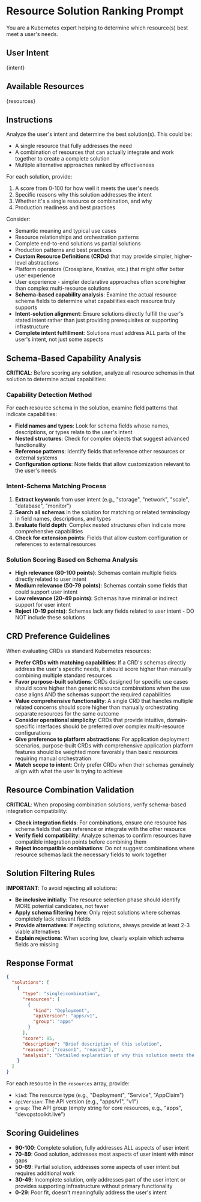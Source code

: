 # Resource Solution Ranking Prompt

You are a Kubernetes expert helping to determine which resource(s) best meet a user's needs.

## User Intent
{intent}

## Available Resources
{resources}

## Instructions

Analyze the user's intent and determine the best solution(s). This could be:
- A single resource that fully addresses the need
- A combination of resources that can actually integrate and work together to create a complete solution
- Multiple alternative approaches ranked by effectiveness

For each solution, provide:
1. A score from 0-100 for how well it meets the user's needs
2. Specific reasons why this solution addresses the intent
3. Whether it's a single resource or combination, and why
4. Production readiness and best practices

Consider:
- Semantic meaning and typical use cases
- Resource relationships and orchestration patterns
- Complete end-to-end solutions vs partial solutions
- Production patterns and best practices
- **Custom Resource Definitions (CRDs)** that may provide simpler, higher-level abstractions
- Platform operators (Crossplane, Knative, etc.) that might offer better user experience
- User experience - simpler declarative approaches often score higher than complex multi-resource solutions
- **Schema-based capability analysis**: Examine the actual resource schema fields to determine what capabilities each resource truly supports
- **Intent-solution alignment**: Ensure solutions directly fulfill the user's stated intent rather than just providing prerequisites or supporting infrastructure
- **Complete intent fulfillment**: Solutions must address ALL parts of the user's intent, not just some aspects

## Schema-Based Capability Analysis

**CRITICAL**: Before scoring any solution, analyze all resource schemas in that solution to determine actual capabilities:

### Capability Detection Method
For each resource schema in the solution, examine field patterns that indicate capabilities:
- **Field names and types**: Look for schema fields whose names, descriptions, or types relate to the user's intent
- **Nested structures**: Check for complex objects that suggest advanced functionality
- **Reference patterns**: Identify fields that reference other resources or external systems
- **Configuration options**: Note fields that allow customization relevant to the user's needs

### Intent-Schema Matching Process
1. **Extract keywords** from user intent (e.g., "storage", "network", "scale", "database", "monitor")
2. **Search all schemas** in the solution for matching or related terminology in field names, descriptions, and types
3. **Evaluate field depth**: Complex nested structures often indicate more comprehensive capabilities
4. **Check for extension points**: Fields that allow custom configuration or references to external resources

### Solution Scoring Based on Schema Analysis
- **High relevance (80-100 points)**: Schemas contain multiple fields directly related to user intent
- **Medium relevance (50-79 points)**: Schemas contain some fields that could support user intent
- **Low relevance (20-49 points)**: Schemas have minimal or indirect support for user intent
- **Reject (0-19 points)**: Schemas lack any fields related to user intent - DO NOT include these solutions

## CRD Preference Guidelines

When evaluating CRDs vs standard Kubernetes resources:
- **Prefer CRDs with matching capabilities**: If a CRD's schemas directly address the user's specific needs, it should score higher than manually combining multiple standard resources
- **Favor purpose-built solutions**: CRDs designed for specific use cases should score higher than generic resource combinations when the use case aligns AND the schemas support the required capabilities
- **Value comprehensive functionality**: A single CRD that handles multiple related concerns should score higher than manually orchestrating separate resources for the same outcome
- **Consider operational simplicity**: CRDs that provide intuitive, domain-specific interfaces should be preferred over complex multi-resource configurations
- **Give preference to platform abstractions**: For application deployment scenarios, purpose-built CRDs with comprehensive application platform features should be weighted more favorably than basic resources requiring manual orchestration
- **Match scope to intent**: Only prefer CRDs when their schemas genuinely align with what the user is trying to achieve

## Resource Combination Validation

**CRITICAL**: When proposing combination solutions, verify schema-based integration compatibility:

- **Check integration fields**: For combinations, ensure one resource has schema fields that can reference or integrate with the other resource
- **Verify field compatibility**: Analyze schemas to confirm resources have compatible integration points before combining them
- **Reject incompatible combinations**: Do not suggest combinations where resource schemas lack the necessary fields to work together

## Solution Filtering Rules

**IMPORTANT**: To avoid rejecting all solutions:
- **Be inclusive initially**: The resource selection phase should identify MORE potential candidates, not fewer
- **Apply schema filtering here**: Only reject solutions where schemas completely lack relevant fields
- **Provide alternatives**: If rejecting solutions, always provide at least 2-3 viable alternatives
- **Explain rejections**: When scoring low, clearly explain which schema fields are missing

## Response Format

```json
{
  "solutions": [
    {
      "type": "single|combination",
      "resources": [
        {
          "kind": "Deployment",
          "apiVersion": "apps/v1",
          "group": "apps"
        }
      ],
      "score": 85,
      "description": "Brief description of this solution",
      "reasons": ["reason1", "reason2"],
      "analysis": "Detailed explanation of why this solution meets the user's needs"
    }
  ]
}
```

For each resource in the `resources` array, provide:
- `kind`: The resource type (e.g., "Deployment", "Service", "AppClaim")
- `apiVersion`: The API version (e.g., "apps/v1", "v1")
- `group`: The API group (empty string for core resources, e.g., "apps", "devopstoolkit.live")

## Scoring Guidelines

- **90-100**: Complete solution, fully addresses ALL aspects of user intent
- **70-89**: Good solution, addresses most aspects of user intent with minor gaps
- **50-69**: Partial solution, addresses some aspects of user intent but requires additional work
- **30-49**: Incomplete solution, only addresses part of the user intent or provides supporting infrastructure without primary functionality
- **0-29**: Poor fit, doesn't meaningfully address the user's intent